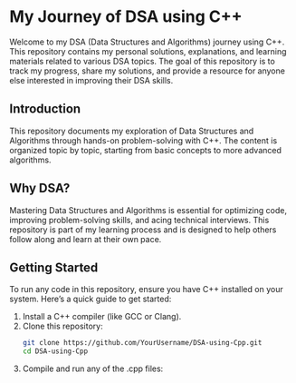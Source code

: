 # My Journey of DSA using C++

Welcome to my DSA (Data Structures and Algorithms) journey using C++. This repository contains my personal solutions, explanations, and learning materials related to various DSA topics. The goal of this repository is to track my progress, share my solutions, and provide a resource for anyone else interested in improving their DSA skills.

## Introduction

This repository documents my exploration of Data Structures and Algorithms through hands-on problem-solving with C++. The content is organized topic by topic, starting from basic concepts to more advanced algorithms.

## Why DSA?

Mastering Data Structures and Algorithms is essential for optimizing code, improving problem-solving skills, and acing technical interviews. This repository is part of my learning process and is designed to help others follow along and learn at their own pace.

## Getting Started

To run any code in this repository, ensure you have C++ installed on your system. Here’s a quick guide to get started:

1. Install a C++ compiler (like GCC or Clang).
2. Clone this repository:  
   ```bash
   git clone https://github.com/YourUsername/DSA-using-Cpp.git
   cd DSA-using-Cpp
3. Compile and run any of the .cpp files: